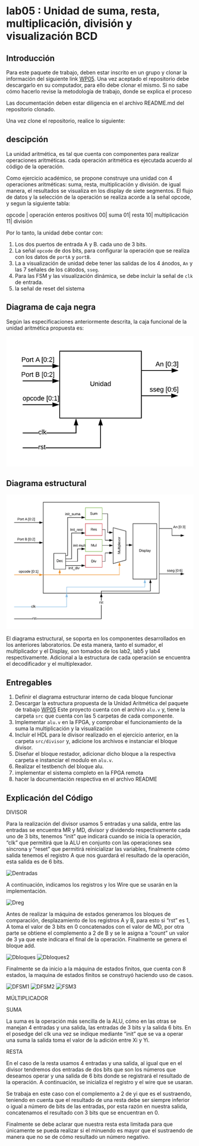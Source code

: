 # lab05 : Unidad de suma, resta, multiplicación, división y visualización BCD
## Introducción


Para este paquete de trabajo, deben estar inscrito en un grupo y clonar la información del siguiente link [WP05](https://classroom.github.com/g/dHrBou9a). Una vez aceptado el repositorio debe descargarlo en su computador, para ello debe clonar el mismo. Si no sabe cómo hacerlo revise la metodología de trabajo, donde se explica el proceso

Las documentación deben estar diligencia en el archivo README.md del repositorio clonado.

Una vez clone el repositorio, realice lo siguiente:


## descipción 
La unidad aritmética, es tal que cuenta con componentes para realizar operaciones aritméticas. cada operación aritmética es ejecutada acuerdo al código de la operación. 

Como ejercicio académico, se propone construye una unidad con 4 operaciones aritméticas: suma, resta, multiplicación y división.  de igual manera, el resultados se visualiza en los display de siete segmentos. El flujo de datos y la selección de la operación se realiza acorde a la señal opcode, y segun la siguiente tabla:


opcode | operación  enteros positivos
00| suma
01| resta 
10|  multiplicación
11| división 

Por lo tanto, la unidad debe contar con:

1. Los dos puertos de entrada A y B. cada uno de  3 bits.
2. La señal `opcode` de dos bits, para configurar la operación que se realiza con los datos de `portA` y `portB`.
3. La a visualización de unidad debe tener las salidas de los 4 ánodos, `An`  y las 7 señales de los cátodos, `sseg`.
4. Para las FSM  y las visualización dinámica, se debe incluir la señal de `clk` de entrada.
5. la señal de reset del sistema

## Diagrama de caja negra

Según las especificaciones anteriormente descrita, la caja funcional de la unidad aritmética propuesta es:

![caja negra](https://github.com/Fabeltranm/SPARTAN6-ATMEGA-MAX5864/blob/master/lab/lab06_Unidad_aritmetica/doc/cajanegra.png)


## Diagrama estructural

![estructural](https://github.com/Fabeltranm/SPARTAN6-ATMEGA-MAX5864/blob/master/lab/lab06_Unidad_aritmetica/doc/diagraEstructural.png)

El diagrama estructural, se soporta en los componentes desarrollados en los anteriores laboratorios. De esta manera,  tanto el sumador, el multiplicador  y el Display, son tomados de los lab2, lab5 y lab4  respectivamente. Adicional a la estructura de cada operación se encuentra el decodificador  y el multiplexador.

## Entregables

1. Definir el diagrama estructurar interno de cada bloque funcionar 
2. Descargar la estructura propuesta de la  Unidad Aritmética del paquete de trabajo [WP05](https://classroom.github.com/g/dHrBou9a) Este proyecto cuenta con el archivo `alu.v` y, tiene la carpeta `src` que cuenta con las 5 carpetas de cada componente.
3. Implementar `alu.v` en la FPGA, y  comprobar el funcionamiento  de la suma la multiplicación y la visualización
4. Incluir el  HDL para le divisor  realizado en el ejercicio anterior, en la carpeta `src/divisor`  y, adicione los archivos e instanciar el bloque divisor.
5. Diseñar el bloque restador, adicionar dicho bloque a la respectiva carpeta e instanciar el modulo en `alu.v`.
6. Realizar el testbench del bloque alu.
7. implementar el sistema completo en la FPGA remota
8. hacer la documentación respectiva en el archivo README
  
## Explicación del Código

DIVISOR

 Para la realización del divisor usamos 5 entradas y una salida, entre las entradas se encuentra MR y MD, divisor y dividendo respectivamente cada uno de 3 bits, tenemos “init” que indicará cuando se inicia la operación, “clk” que permitirá que la ALU en conjunto con las operaciones sea síncrona  y “reset” que permitirá reinicializar las variables, finalmente cómo salida tenemos el registro A que nos guardará el resultado de la operación, esta salida es de 6 bits. 

![Dentradas](https://github.com/unal-edigital2/lab01-alu-grupo15/blob/bbfb6db646bba67def21a0b0966fa9ab20d460bc/fig/Dentradas.PNG)

A continuación, indicamos los registros y los Wire que se usarán en la implementación. 

![Dreg](https://github.com/unal-edigital2/lab01-alu-grupo15/blob/2f6a582f00e4ee1c084cd066e151a50d8124d54a/fig/Dreg.PNG)

Antes de realizar la máquina de estados generamos los bloques de comparación, desplazamiento de los registros A y B, para esto si “rst” es 1, A toma el valor de 3 bits en 0 concatenados con el valor de MD, por otra parte se obtiene el complemento a 2 de B y se le asigna a “count” un valor de 3 ya que este indicara el final de la operación.  Finalmente se genera el bloque add. 

![Dbloques](https://github.com/unal-edigital2/lab01-alu-grupo15/blob/2f6a582f00e4ee1c084cd066e151a50d8124d54a/fig/Dbloques.PNG)
![Dbloques2](https://github.com/unal-edigital2/lab01-alu-grupo15/blob/2f6a582f00e4ee1c084cd066e151a50d8124d54a/fig/Dbloques2.PNG)

Finalmente se da inicio a la máquina de estados finitos, que cuenta con 8 estados, la maquina de estados finitos se construyó haciendo uso de casos. 

![DFSM1](https://github.com/unal-edigital2/lab01-alu-grupo15/blob/2f6a582f00e4ee1c084cd066e151a50d8124d54a/fig/DFSM1.PNG)
![DFSM2](https://github.com/unal-edigital2/lab01-alu-grupo15/blob/2f6a582f00e4ee1c084cd066e151a50d8124d54a/fig/DFSM2.PNG)
![FSM3](https://github.com/unal-edigital2/lab01-alu-grupo15/blob/2f6a582f00e4ee1c084cd066e151a50d8124d54a/fig/FSM3.PNG)

MÚLTIPLICADOR
 
SUMA

 La suma es la operación más sencilla de la ALU, cómo en las otras se manejan 4 entradas y una salida, las entradas de 3 bits y la salida 6 bits.  En el posedge del clk una vez se indique mediante “init” que se va a operar una suma la salida toma el valor de la adición entre Xi y Yi. 
 
RESTA

En el caso de la resta usamos 4 entradas y una salida, al igual que en el divisor tendremos dos entradas de dos bits que son los números que deseamos operar y una salida de 6 bits donde se registrará el resultado de la operación.  A continuación, se inicializa el registro y el wire que se usaran. 

Se trabaja en este caso con el complemento a 2 de yi que es el sustraendo, teniendo en cuenta que el resultado de una resta debe ser siempre inferior o igual a número de bits de las entradas, por esta razón en nuestra salida, concatenamos el resultado con 3 bits que se encuentran en 0. 

Finalmente se debe aclarar que nuestra resta esta limitada para que únicamente se pueda realizar si el minuendo es mayor que el sustraendo de manera que no se de cómo resultado un número negativo. 
